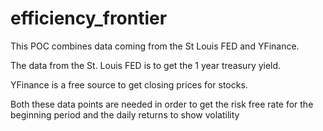 # efficiency_frontier

This POC combines data coming from the St Louis FED and YFinance.

The data from the St. Louis FED is to get the 1 year treasury yield.

YFinance is a free source to get closing prices for stocks.

Both these data points are needed in order to get the risk free rate for the beginning period and the daily returns to show volatility
